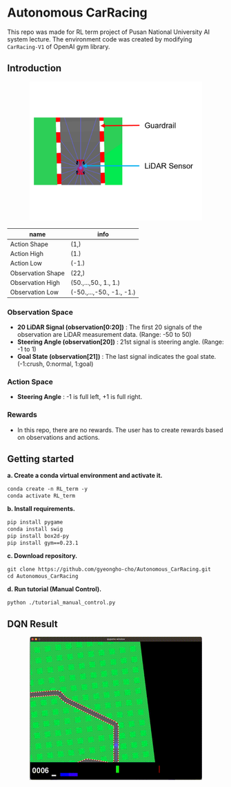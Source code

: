# Autonomous CarRacing
This repo was made for RL term project of Pusan National University AI system lecture. The environment code was created by modifying `CarRacing-V1` of OpenAI gym library.

## Introduction
<div align=center>
<img src="./figs/RLenv.png" width="400px">

| name | info |
| --- | --- |
| Action Shape | (1,)|
| Action High | (1.)|
| Action Low | (-1.)|
|Observation Shape|(22,)|
|Observation High|(50.,...,50., 1., 1.)|
|Observation Low|(-50.,...,-50., -1., -1.)|
</div>

### Observation Space
- **20 LiDAR Signal (observation[0:20])** : The first 20 signals of the observation are LiDAR measurement data. (Range: -50 to 50)
- **Steering Angle (observation[20])** :  21st signal is steering angle. (Range: -1 to 1)
- **Goal State (observation[21])** : The last signal indicates the goal state. (-1:crush, 0:normal, 1:goal)

### Action Space 
- **Steering Angle** : -1 is full left, +1 is full right.

### Rewards
- In this repo, there are no rewards. The user has to create rewards based on observations and actions.

## Getting started

**a. Create a conda virtual environment and activate it.**
```
conda create -n RL_term -y
conda activate RL_term
```
**b. Install requirements.**

```
pip install pygame
conda install swig
pip install box2d-py
pip install gym==0.23.1
```
**c. Download repository.**
```
git clone https://github.com/gyeongho-cho/Autonomous_CarRacing.git
cd Autonomous_CarRacing
```
**d. Run tutorial (Manual Control).**
```
python ./tutorial_manual_control.py
```

## DQN Result

<div align=center>
  
![](figs/dqn_result.gif)

</div>

